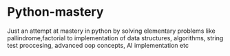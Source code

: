 # Python-mastery
Just an attempt at mastery in python by solving elementary problems like pallindrome,factorial to implementation of data structures, algorithms, string test proccesing, advanced oop concepts, AI implementation etc
